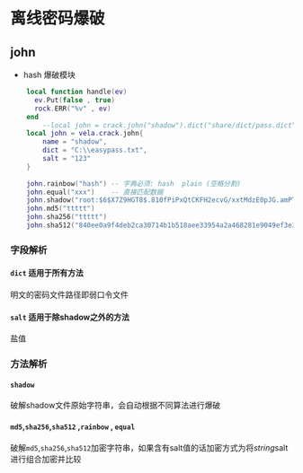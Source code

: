 # 离线密码爆破

## john
- hash 爆破模块
```lua
	local function handle(ev)
	  ev.Put(false , true)
	  rock.ERR("%v" , ev)
	end
        --local john = crack.john("shadow").dict("share/dict/pass.dict").pipe(function(ev) ev.Put(true , true) end)
	local john = vela.crack.john{
		name = "shadow",
		dict = "C:\\easypass.txt",
		salt = "123"
	}
    
    john.rainbow("hash") -- 字典必须: hash  plain (空格分割)
    john.equal("xxx")    -- 直接匹配数据
	john.shadow("root:$6$X7Z9HGT8$.810fPiPxQtCKFH2ecvG/xxtMdzE0pJG.amPTz5W/21/kJQ0O3Wl0:18896:0:99999:7:::")
	john.md5("ttttt")
	john.sha256("ttttt")
	john.sha512("840ee0a9f4deb2ca30714b1b518aee33954a2a468281e9049ef3e3fa23112f5cc0298c396878a2b92a5145094eca605afd195b58c771c5c19a6ff6ec5b738948")
```
### 字段解析

#### `dict` 适用于所有方法
明文的密码文件路径即弱口令文件
#### `salt` 适用于除shadow之外的方法
盐值

### 方法解析

#### `shadow`
破解shadow文件原始字符串，会自动根据不同算法进行爆破
#### `md5`,`sha256`,`sha512` ,`rainbow` , `equal`
破解`md5`,`sha256`,`sha512`加密字符串，如果含有salt值的话加密方式为将$string$salt进行组合加密并比较
